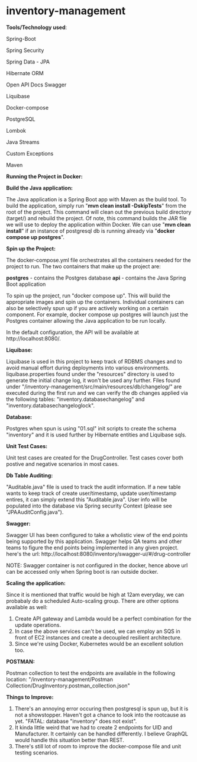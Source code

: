 # inventory-management

**Tools/Technology used**:

Spring-Boot

Spring Security

Spring Data - JPA

Hibernate ORM

Open API Docs Swagger

Liquibase

Docker-compose

PostgreSQL

Lombok

Java Streams

Custom Exceptions

Maven


**Running the Project in Docker:**

**Build the Java application:**

The Java application is a Spring Boot app with Maven as the build tool. To build the application, simply run "**mvn clean install -DskipTests**" from the root of the project. This command will clean out the previous build directory (target/) and rebuild the project. Of note, this command builds the JAR file we will use to deploy the application within Docker. We can use "**mvn clean install**" if an instance of postgresql db is running already via "**docker compose up postgres**".

**Spin up the Project:**

The docker-compose.yml file orchestrates all the containers needed for the project to run. The two containers that make up the project are:

**postgres** - contains the Postgres database
**api** - contains the Java Spring Boot application

To spin up the project, run "docker compose up". This will build the appropriate images and spin up the containers. Individual containers can also be selectively spun up if you are actively working on a certain component. For example, docker compose up postgres will launch just the Postgres container allowing the Java application to be run locally.

In the default configuration, the API will be available at http://localhost:8080/.


**Liquibase:**

Liquibase is used in this project to keep track of RDBMS changes and to avoid manual effort during deployments into various environments. liquibase.properties found under the "resources" directory is used to generate the initial change log, it won't be used any further. Files found under "/inventory-management/src/main/resources/db/changelog/" are executed during the first run and we can verify the db changes applied via the following tables: "inventory.databasechangelog" and "inventory.databasechangeloglock".

**Database:**

Postgres when spun is using "01.sql" init scripts to create the schema "inventory" and it is used further by Hibernate entities and Liquibase sqls.

**Unit Test Cases:**

Unit test cases are created for the DrugController. Test cases cover both postive and negative scenarios in most cases.

**Db Table Auditing:** 

"Auditable.java" file is used to track the audit information. If a new table wants to keep track of create user/timestamp, update user/timestamp entires, it can simply extend this "Auditable.java". User info will be populated into the database via Spring security Context (please see "JPAAuditConfig.java").

**Swagger:**

Swagger UI has been configured to take a wholistic view of the end points being supported by this application. Swagger helps QA teams and other teams to figure the end points being implemented in any given project. here's the url: http://localhost:8080/inventory/swagger-ui/#/drug-controller 

NOTE: Swagger container is not configured in the docker, hence above url can be accessed only when Spring boot is ran outside docker.

**Scaling the application:**

Since it is mentioned that traffic would be high at 12am everyday, we can probabaly do a scheduled Auto-scaling group. There are other options available as well:
1. Create API gateway and Lambda would be a perfect combination for the update operations.
2. In case the above services can't be used, we can employ an SQS in front of EC2 instances and create a decoupled resilient architecture.
3. Since we're using Docker, Kubernetes would be an excellent solution too.


**POSTMAN:**

Postman collection to test the endpoints are available in the following location: "/inventory-management/Postman Collection/DrugInventory.postman_collection.json"

**Things to Improve:**

1. There's an annoying error occuring then postgresql is spun up, but it is not a showstopper. Haven't got a chance to look into the rootcause as yet. "FATAL:  database "inventory" does not exist".
2. It kinda little weird that we had to create 2 endpoints for UID and Manufacturer. It certainly can be handled differently. I believe GraphQL would handle this situation better than REST.
3. There's still lot of room to improve the docker-compose file and unit testing scenarios.
